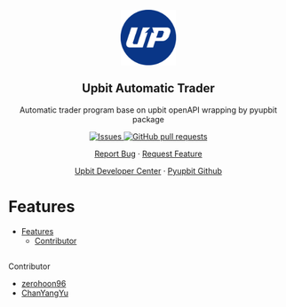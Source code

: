 <p align="center">
 <img width="100px" src="./assets/upbit.svg" align="center" alt="Upbit Automatic Trader" />
 <h2 align="center">Upbit Automatic Trader</h2>
 <p align="center">Automatic trader program base on upbit openAPI wrapping by pyupbit package</p>
  <p align="center">
    <a href="https://github.com/Codejune/upbit-trader/issues">
      <img alt="Issues" src="https://img.shields.io/github/issues/codejune/trader?color=0088ff" />
    </a>
    <a href="https://github.com/Codejune/upbit-trader/pulls">
      <img alt="GitHub pull requests" src="https://img.shields.io/github/issues-pr/codejune/upbit-trader?color=0088ff" />
    </a>
  </p>

  <p align="center">
    <a href="https://github.com/Codejune/upbit-trader/issues/new/choose">Report Bug</a>
    ·
    <a href="https://github.com/Codejune/upbit-trader/issues/new/choose">Request Feature</a>
  </p>
  <p align="center">
    <a href="https://docs.upbit.com/">Upbit Developer Center</a>
    ·
    <a href="https://github.com/sharebook-kr/pyupbit">Pyupbit Github</a>
  </p>
</p>

# Features

- [Features](#features)
  - [Contributor](#contributor)

##
 Contributor

- [zerohoon96](https://github.com/zerohoon96)
- [ChanYangYu](https://github.com/ChanYangYu)
